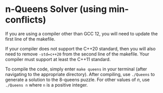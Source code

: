 # n-Queens Solver (using min-conflicts)

If you are using a compiler other than GCC 12, you will
need to update the first line of the makefile.

If your compiler does not support the C++20 standard,
then you will also need to remove `-std=c++20`
from the second line of the makefile.
Your compiler must support at least the C++11 standard.

To compile the code, simply enter `make queens` in your
terminal (after navigating to the appropriate
directory).  After compiling, use `./Queens` to
generate a solution to the 8-queens puzzle.  For other
values of $n$, use `./Queens n` where `n` is a positive
integer.
